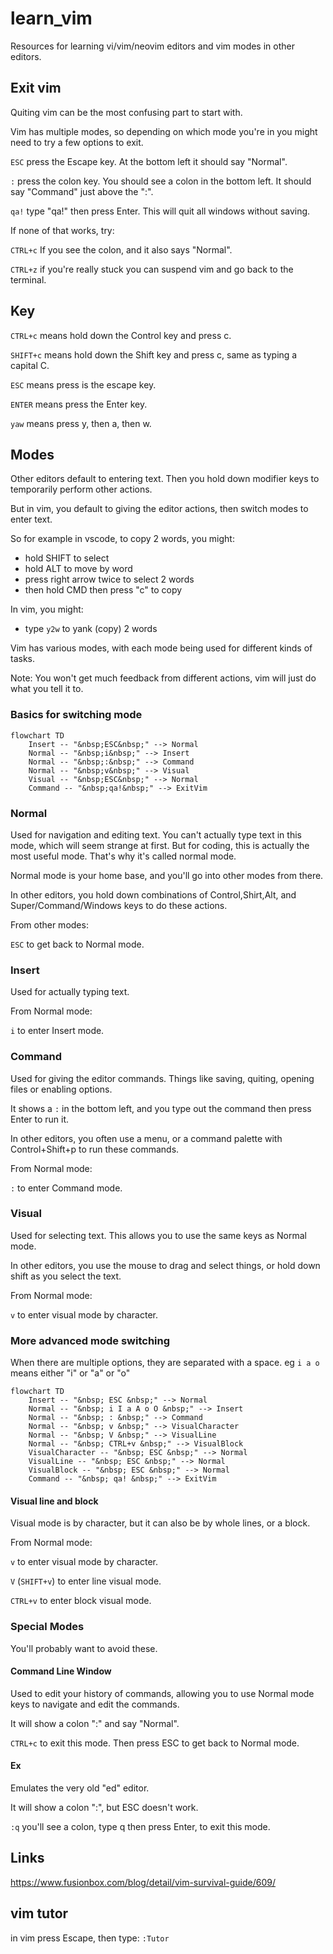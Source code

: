 # learn_vim
Resources for learning vi/vim/neovim editors and vim modes in other editors.

## Exit vim
Quiting vim can be the most confusing part to start with.

Vim has multiple modes, so depending on which mode you're in you might need to try a few options to exit.

`ESC` press the Escape key. At the bottom left it should say "Normal".

`:` press the colon key. You should see a colon in the bottom left. It should say "Command" just above the ":".

`qa!` type "qa!" then press Enter. This will quit all windows without saving.

If none of that works, try:

`CTRL+c` If you see the colon, and it also says "Normal".

`CTRL+z` if you're really stuck you can suspend vim and go back to the terminal.

## Key
`CTRL+c` means hold down the Control key and press c.

`SHIFT+c` means hold down the Shift key and press c, same as typing a capital C.

`ESC` means press is the escape key.

`ENTER` means press the Enter key.

`yaw` means press y, then a, then w.

## Modes

Other editors default to entering text. Then you hold down modifier keys to temporarily perform other actions.

But in vim, you default to giving the editor actions, then switch modes to enter text.

So for example in vscode, to copy 2 words, you might:

- hold SHIFT to select
- hold ALT to move by word
- press right arrow twice to select 2 words
- then hold CMD then press "c" to copy

In vim, you might:

- type `y2w` to yank (copy) 2 words

Vim has various modes, with each mode being used for different kinds of tasks.

Note: You won't get much feedback from different actions, vim will just do what you tell it to.


### Basics for switching mode

```mermaid
flowchart TD
    Insert -- "&nbsp;ESC&nbsp;" --> Normal
    Normal -- "&nbsp;i&nbsp;" --> Insert
    Normal -- "&nbsp;:&nbsp;" --> Command
    Normal -- "&nbsp;v&nbsp;" --> Visual
    Visual -- "&nbsp;ESC&nbsp;" --> Normal
    Command -- "&nbsp;qa!&nbsp;" --> ExitVim
```

### Normal
Used for navigation and editing text. You can't actually type text in this mode, which will seem strange at first. But for coding, this is actually the most useful mode. That's why it's called normal mode.

Normal mode is your home base, and you'll go into other modes from there.

In other editors, you hold down combinations of Control,Shirt,Alt, and Super/Command/Windows keys to do these actions.

From other modes:

`ESC` to get back to Normal mode.


### Insert
Used for actually typing text.

From Normal mode:

`i` to enter Insert mode.

### Command
Used for giving the editor commands.
Things like saving, quiting, opening files or enabling options.

It shows a `:` in the bottom left, and you type out the command then press Enter to run it.

In other editors, you often use a menu, or a command palette with Control+Shift+p to run these commands.

From Normal mode:

`:` to enter Command mode.

### Visual
Used for selecting text.
This allows you to use the same keys as Normal mode.

In other editors, you use the mouse to drag and select things, or hold down shift as you select the text.

From Normal mode:

`v` to enter visual mode by character.


### More advanced mode switching

When there are multiple options, they are separated with a space.
eg `i a o` means either "i" or "a" or "o"

```mermaid
flowchart TD
    Insert -- "&nbsp; ESC &nbsp;" --> Normal
    Normal -- "&nbsp; i I a A o O &nbsp;" --> Insert
    Normal -- "&nbsp; : &nbsp;" --> Command
    Normal -- "&nbsp; v &nbsp;" --> VisualCharacter
    Normal -- "&nbsp; V &nbsp;" --> VisualLine
    Normal -- "&nbsp; CTRL+v &nbsp;" --> VisualBlock
    VisualCharacter -- "&nbsp; ESC &nbsp;" --> Normal
    VisualLine -- "&nbsp; ESC &nbsp;" --> Normal
    VisualBlock -- "&nbsp; ESC &nbsp;" --> Normal
    Command -- "&nbsp; qa! &nbsp;" --> ExitVim
```

#### Visual line and block
Visual mode is by character, but it can also be by whole lines, or a block.

From Normal mode:

`v` to enter visual mode by character.

`V` (`SHIFT+v`) to enter line visual mode.

`CTRL+v` to enter block visual mode.

### Special Modes
You'll probably want to avoid these.

#### Command Line Window

Used to edit your history of commands, allowing you to use Normal mode keys to navigate and edit the commands.

It will show a colon ":" and say "Normal".

`CTRL+c` to exit this mode. Then press ESC to get back to Normal mode.

#### Ex
Emulates the very old "ed" editor.

It will show a colon ":", but ESC doesn't work.

`:q` you'll see a colon, type q then press Enter, to exit this mode.

## Links
https://www.fusionbox.com/blog/detail/vim-survival-guide/609/

## vim tutor
in vim press Escape, then type:
`:Tutor`

